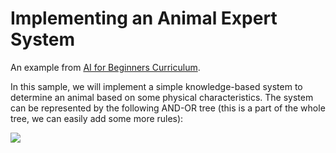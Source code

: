 # Implementing an Animal Expert System

An example from [AI for Beginners Curriculum](http://github.com/microsoft/ai-for-beginners).

In this sample, we will implement a simple knowledge-based system to determine an animal based on some physical characteristics. The system can be represented by the following AND-OR tree (this is a part of the whole tree, we can easily add some more rules):

![](images/AND-OR-Tree.png)
